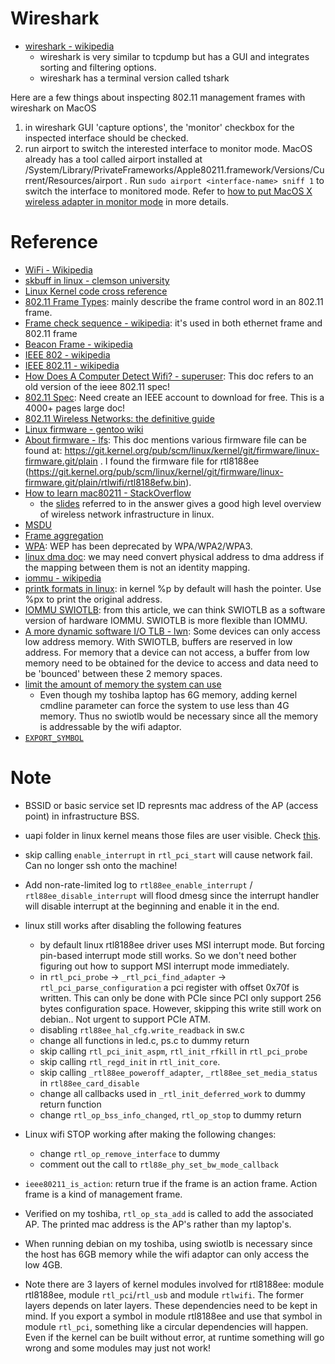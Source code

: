 # Wireshark
- [wireshark - wikipedia](https://en.wikipedia.org/wiki/Wireshark)
  - wireshark is very similar to tcpdump but has a GUI and integrates sorting and filtering options.
  - wireshark has a terminal version called tshark

Here are a few things about inspecting 802.11 management frames with wireshark on MacOS
1. in wireshark GUI 'capture options', the 'monitor' checkbox for the inspected interface should be checked.
2. run airport to switch the interested interface to monitor mode. MacOS already has a tool called airport installed at /System/Library/PrivateFrameworks/Apple80211.framework/Versions/Current/Resources/airport . Run `sudo airport <interface-name> sniff 1` to switch the interface to monitored mode. Refer to [how to put MacOS X wireless adapter in monitor mode](https://unix.stackexchange.com/questions/48671/how-to-put-mac-os-x-wireless-adapter-in-monitor-mode) in more details.

# Reference
- [WiFi - Wikipedia](https://en.wikipedia.org/wiki/Wi-Fi)
- [skbuff in linux - clemson university](https://people.computing.clemson.edu/~westall/853/notes/skbuff.pdf)
- [Linux Kernel code cross reference](https://elixir.bootlin.com/linux/latest/source)
- [802.11 Frame Types](https://en.wikipedia.org/wiki/802.11_Frame_Types): mainly describe the frame control word in an 802.11 frame.
- [Frame check sequence - wikipedia](https://en.wikipedia.org/wiki/Frame_check_sequence): it's used in both ethernet frame and 802.11 frame
- [Beacon Frame - wikipedia](https://en.wikipedia.org/wiki/Beacon_frame)
- [IEEE 802 - wikipedia](https://en.wikipedia.org/wiki/IEEE_802)
- [IEEE 802.11 - wikipedia](https://en.wikipedia.org/wiki/IEEE_802.11)
- [How Does A Computer Detect Wifi? - superuser](https://superuser.com/questions/1470252/how-does-a-computer-detect-wifi): This doc refers to an old version of the ieee 802.11 spec!
- [802.11 Spec](https://ieeexplore.ieee.org/document/9363693): Need create an IEEE account to download for free. This is a 4000+ pages large doc!
- [802.11 Wireless Networks: the definitive guide](https://paginas.fe.up.pt/~ee05005/tese/arquivos/ieee80211.pdf)
- [Linux firmware - gentoo wiki](https://wiki.gentoo.org/wiki/Linux_firmware)
- [About firmware - lfs](https://www.linuxfromscratch.org/blfs/view/svn/postlfs/firmware.html): This doc mentions various firmware file can be found at: https://git.kernel.org/pub/scm/linux/kernel/git/firmware/linux-firmware.git/plain . I found the firmware file for rtl8188ee (https://git.kernel.org/pub/scm/linux/kernel/git/firmware/linux-firmware.git/plain/rtlwifi/rtl8188efw.bin).
- [How to learn mac80211 - StackOverflow](https://stackoverflow.com/questions/7157181/how-to-learn-the-structure-of-linux-wireless-drivers-mac80211)
  - the [slides](https://wireless.wiki.kernel.org/_media/en/developers/documentation/mac80211.pdf) referred to in the answer gives a good high level overview of wireless network infrastructure in linux.
- [MSDU](https://en.wikipedia.org/wiki/MAC_service_data_unit)
- [Frame aggregation](https://en.wikipedia.org/wiki/Frame_aggregation)
- [WPA](https://en.wikipedia.org/wiki/Wi-Fi_Protected_Access): WEP has been deprecated by WPA/WPA2/WPA3.
- [linux dma doc](https://www.kernel.org/doc/Documentation/DMA-API-HOWTO.txt): we may need convert physical address to dma address if the mapping between them is not an identity mapping.
- [iommu - wikipedia](https://en.wikipedia.org/wiki/Input%E2%80%93output_memory_management_unit)
- [printk formats in linux](https://www.kernel.org/doc/Documentation/printk-formats.txt): in kernel %p by default will hash the pointer. Use %px to print the original address.
- [IOMMU SWIOTLB](https://wiki.gentoo.org/wiki/IOMMU_SWIOTLB): from this article, we can think SWIOTLB as a software version of hardware IOMMU. SWIOTLB is more flexible than IOMMU.
- [A more dynamic software I/O TLB - lwn](https://lwn.net/Articles/940973/): Some devices can only access low address memory. With SWIOTLB, buffers are reserved in low address. For memory that a device can not access, a buffer from low memory need to be obtained for the device to access and data need to be 'bounced' between these 2 memory spaces.
- [limit the amount of memory the system can use](https://stackoverflow.com/questions/13484016/setting-limit-to-total-physical-memory-available-in-linux) 
  - Even though my toshiba laptop has 6G memory, adding kernel cmdline parameter
    can force the system to use less than 4G memory. Thus no swiotlb would be
    necessary since all the memory is addressable by the wifi adaptor.
- [`EXPORT_SYMBOL`](https://lkw.readthedocs.io/en/latest/doc/04_exporting_symbols.html)

# Note

- BSSID or basic service set ID represnts mac address of the AP (access point) in infrastructure BSS.

- uapi folder in linux kernel means those files are user visible. Check [this](https://stackoverflow.com/questions/18858190/whats-in-include-uapi-of-kernel-source-project).

- skip calling `enable_interrupt` in `rtl_pci_start` will cause network fail. Can no longer ssh onto the machine!

- Add non-rate-limited log to `rtl88ee_enable_interrupt` / `rtl88ee_disable_interrupt` will flood dmesg since the interrupt handler will disable interrupt at the beginning and enable it in the end.

- linux still works after disabling the following features
  - by default linux rtl8188ee driver uses MSI interrupt mode. But forcing pin-based interrupt mode still works. So we don't need bother figuring out how to support MSI interrupt mode immediately.
  - in `rtl_pci_probe` -> `_rtl_pci_find_adapter` -> `rtl_pci_parse_configuration` a pci register with offset 0x70f is written. This can only be done with PCIe since PCI only support 256 bytes configuration space. However, skipping this write still work on debian.. Not urgent to support PCIe ATM.
  - disabling `rtl88ee_hal_cfg.write_readback` in sw.c
  - change all functions in led.c, ps.c to dummy return
  - skip calling `rtl_pci_init_aspm`, `rtl_init_rfkill` in `rtl_pci_probe`
  - skip calling `rtl_regd_init` in `rtl_init_core`.
  - skip calling `_rtl88ee_poweroff_adapter`, `_rtl88ee_set_media_status` in `rtl88ee_card_disable`
  - change all callbacks used in `_rtl_init_deferred_work` to dummy return function
  - change `rtl_op_bss_info_changed`, `rtl_op_stop` to dummy return

- Linux wifi STOP working after making the following changes:
  - change `rtl_op_remove_interface` to dummy
  - comment out the call to `rtl88e_phy_set_bw_mode_callback`

- `ieee80211_is_action`: return true if the frame is an action frame. Action frame
   is a kind of management frame.

- Verified on my toshiba, `rtl_op_sta_add` is called to add the associated AP. The printed mac address is the AP's rather than my laptop's.

- When running debian on my toshiba, using swiotlb is necessary since the host has 6GB memory while the wifi adaptor can only access the low 4GB.

- Note there are 3 layers of kernel modules involved for rtl8188ee: module rtl8188ee, module `rtl_pci`/`rtl_usb` and module `rtlwifi`. The former layers depends on later layers. These dependencies need to be kept in mind. If you export a symbol in module rtl8188ee and use that symbol in module `rtl_pci`, something like a circular dependencies will happen. Even if the kernel can be built without error, at runtime something will go wrong and some modules may just not work!
